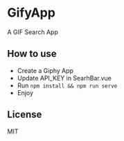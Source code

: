# GifyApp
A GIF Search App

## How to use

- Create a Giphy App 
- Update API_KEY in SearhBar.vue
- Run `npm install && npm run serve`
- Enjoy

## License

MIT